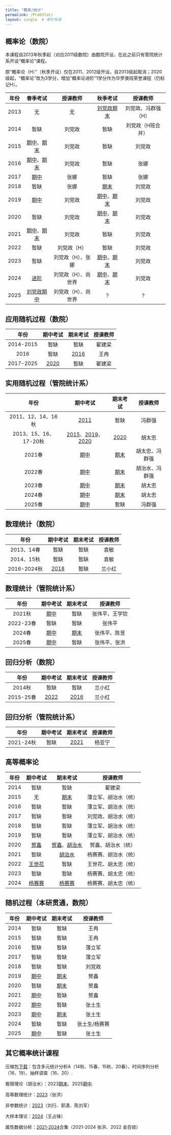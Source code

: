 ```yaml
---
title: "概率/统计"
permalink: /ProbStat/
layout: single  # 单栏布局
---
```


## 概率论（数院）

本课程自2013年秋季起（对应2011级数院）由数院开设，在此之前只有管院统计系开设“概率论”课程。

原“概率论（H）”（秋季开设）仅在2011、2012级开设，自2013级起取消；2020级起，“概率论”改为3学分，增加“概率论进阶”1学分作为华罗庚班荣誉课程（仍标记H）。

|年份|春季考试|授课教师|秋季考试|授课教师|
|:----:|:------------:|:----------------:|:------------:|:----------------:|
|2013| 无 | 无 | [刘党政期末](../USTC/2013Fprobfinal.pdf) | 刘党政、冯群强（H） |
|2014| 暂缺 | 刘党政 | 暂缺 | 刘党政（H班合并） |
|2015| [期中](../USTC/2015Sprobmid.pdf)、[期末](../USTC/2015Sprobfinal.pdf) | 刘党政 | 暂缺 | 刘党政 |
|2016| [期中](../USTC/2016Sprobmid.pdf)、[期末](../USTC/2016Sprobfinal.pdf) | 刘党政 | 暂缺 | 张娜 |
|2017| [期中](../USTC/2017Sprobmid.pdf) | 张娜 | 暂缺 | 张娜 |
|2018| 暂缺 | 张娜 | [期末](../USTC/2018Fprobfinal.pdf) | 刘党政 |
|2019| [期中](../USTC/2019Sprobmid.pdf) | 刘党政 | [期中](../USTC/2019Fprobmid.pdf)、[期末](../USTC/2019Fprobfinal.pdf) | 刘党政 |
|2020| 暂缺 | 刘党政 | [期中](../USTC/2020Fprobmid.pdf)、[期末](../USTC/2020Fprobfinal.pdf) | 刘党政 |
|2021| [期中](../USTC/2021Sprobmid.pdf)、[期末](../USTC/2021Sprobfinal.pdf) | 刘党政 | 暂缺 | 刘党政 |
|2022| 暂缺 | 刘党政（H） | 暂缺 | 刘党政 |
|2023| 暂缺 | 刘党政（H）、张娜 | [期中](../USTC/2023Fprobmid.pdf)、[期末](../USTC/2023Fprobfinal.pdf) | 刘党政 |
|2024| [进阶](../USTC/2024SprobHfinal.pdf) | 刘党政（H）、尚世界 | [期中](../USTC/2024Fprobmid.pdf)、[期末](../USTC/2024Fprobfinal.pdf) | 刘党政 |
|2025| [刘党政期中](../USTC/2025Sprobmid.pdf) | 刘党政（H）、尚世界 | ？ | ？|


## 应用随机过程（数院）

|年份|期中考试|期末考试|授课教师|
|:----:|:------------:|:------------:|:------------:|
|2014-2015| 暂缺 | 暂缺 | 翟建梁 |
|2016| 暂缺 | [2016](../USTC/2016appliedstochfinal.pdf) | 王冉 |
|2017-2025| [2020](../USTC/2020appliedstochmid.pdf) | 暂缺 | 翟建梁 |

## 实用随机过程（管院统计系）

|年份|期中考试|期末考试|授课教师|
|:----:|:------------:|:------------:|:------------:|
|2011、12、14、16秋| [2011](../USTC/2011Fstochmid.pdf)| 暂缺 | 冯群强 |
|2013、15、16、17-20秋| [2015](../USTC/2015Fstochmid.pdf)、[2019](../USTC/2019Fstoch.pdf)、[2020](../USTC/2020Fstochmid.pdf) | [2020](../USTC/2020Fstochfinal.pdf)  | 胡太忠 |
|2021春| [期中](../USTC/2021Sstochmid.pdf) | [期末](../USTC/2021SPfinal.pdf) | 胡太忠、冯群强 |
|2022春| [期中](../USTC/2022Sstochmid.pdf) | [期末](../USTC/2022SPfinal.pdf) | 胡治水、冯群强 |
|2023春| [期中](../USTC/2023SPmid.pdf) | [期末](../USTC/2023SPfinal.pdf) | 胡太忠 |
|2024春| [期中](../USTC/2024SPmid.pdf) | [期末](../USTC/2024SPfinal.pdf) | 胡太忠 |
|2025春| [期中](../USTC/2025SPmid.pdf) | 暂缺 | 冯群强 |

## 数理统计（数院）

|年份|期中考试|期末考试|授课教师|
|:----:|:------------:|:------------:|:------------:|
|2013、14春| 暂缺 | 暂缺 | 袁敏 |
|2014、15秋| 暂缺 | 暂缺 | 袁敏 |
|2016-2024秋| [2018](../USTC/2018Mstatmid.pdf) | 暂缺 | 兰小红 |

## 数理统计（管院统计系）

|年份|期中考试|期末考试|授课教师|
|:----:|:------------:|:------------:|:------------:|
|2021秋| [期中](../USTC/2021Sstatmid.pdf) | 暂缺 | 张伟平、王学钦 |
|2022-23春| 暂缺 | 暂缺 | 张伟平 |
|2024春| [期中](../USTC/2024Sstatmid.pdf) | [期末](../USTC/2024Sstatfinal.pdf) | 张伟平、陈昱 |
|2025春| [期中](../USTC/2025Sstatmid.pdf) | 暂缺 | 张伟平、张洪 |

## 回归分析（数院）

|年份|期中考试|期末考试|授课教师|
|:----:|:------------:|:------------:|:------------:|
|2014秋| 暂缺 | 暂缺 | 兰小红 |
|2015-25春| [2022](../USTC/2022Sregressionmid.pdf) | [2016](../USTC/2016Wregression.pdf) | 兰小红 |

## 回归分析（管院统计系）

|年份|期中考试|期末考试|授课教师|
|:----:|:------------:|:------------:|:------------:|
|2021-24秋| 暂缺 | [2021](../USTC/2021Sregressionfinal.pdf) | 杨亚宁 |


## 高等概率论

|年份|期中考试|期末考试|授课教师|
|:----:|:------------:|:------------:|:------------:|
|2014| 暂缺 | 暂缺 | 翟建梁 |
|2015| 无 | [期末](../USTC/2015advprobfinal.pdf) | 薄立军、胡治水（统） |
|2016| 暂缺 | 暂缺 | 薄立军、胡治水（统） |
|2017| 暂缺 | 暂缺 | 刘党政、胡治水（统） |
|2018| 暂缺 | 暂缺 | 薄立军、胡治水（统） |
|2019| 暂缺 | 暂缺 | 薄立军、胡治水（统） |
|2020| [贺鑫](../USTC/2020advprobmid.pdf) | [贺鑫](../USTC/2020advprobfinal.pdf)、[胡治水](../USTC/2020advprobfinal17.pdf) | 贺鑫、胡治水（统） |
|2021| 暂缺 | [胡治水](../USTC/2021advprobfinal17.pdf) | 杨赛赛、胡治水（统） |
|2022| [王世花](../USTC/2022advprobmid.pdf) | 暂缺 | 王世花、胡太忠（统） |
|2023| 暂缺 | 暂缺 | 杨赛赛、胡太忠（统） |
|2024| [杨赛赛](../USTC/2024advprobmid.pdf) | [杨赛赛](../USTC/2024advprobfinal.pdf) | 杨赛赛、胡太忠（统） |


## 随机过程（本研贯通，数院）

|年份|期中考试|期末考试|授课教师|
|:----:|:------------:|:------------:|:------------:|
|2014| 暂缺 | 暂缺 | 王冉 |
|2015| 暂缺 | 暂缺 | 王冉 |
|2016| 暂缺 | 暂缺 | 薄立军 |
|2017| 暂缺 | 暂缺 | 薄立军 |
|2018| 暂缺 | 暂缺 | 刘党政 |
|2019| [期中](../USTC/2019Stochmid.pdf) | [期末](../USTC/2019Stochfinal.pdf) | 贺鑫 |
|2020| 暂缺 | [期末](../USTC/2020Stochfinal.pdf) | 贺鑫 |
|2021| [期中](../USTC/2021Stochmid.pdf) | 暂缺 | 贺鑫 |
|2022| [期中](../USTC/2022Stochmid.pdf) | 暂缺 | 张土生 |
|2023| [期中](../USTC/2023Stochmid.pdf) | [期末](../USTC/2023Stochfinal.pdf) | 张土生 |
|2024| 暂缺 | 暂缺 | 张土生/杨赛赛 |
|2025| [期中](../USTC/2025Stochmid.pdf) | 暂缺 | 张土生 |

## 其它概率统计课程

压缩包[下载](../USTC/statistics.zip)：包含多元统计分析A（14秋、15春、15秋、20春）、时间序列分析（16、19）、抽样调查（16、20）.

极限理论（胡治水）：2023[期末](../USTC/2023problimitfinal.pdf)、2025[期中](../USTC/2025LTmid.pdf).

高等数理统计：[2023](../USTC/2023advstatfinal.pdf)（张洪）

非参数统计：[2023](../USTC/2023nonparastatfinal.pdf)（刘行、郭潇、陈刘军）

大样本理论：[2024](../USTC/2024largsample.pdf)（王占锋）

属性数据分析：[2021-2024](../USTC/2021-2024CDAfinal.pdf)合集（2021-2024 张洪、2022 金百锁）


